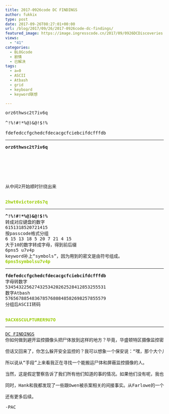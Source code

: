 ```yaml
---
title: 2017-0926code DC FINDINGS
author: fukkix
type: post
date: 2017-09-26T08:27:01+00:00
url: /blog/2017/09/26/2017-0926code-dc-findings/
featured_image: https://image.ingresscode.cn/2017/09/0926DCDiscoveries.jpg?x-oss-process=image/resize,m_fill,w_700,h_220
views:
  - "41"
categories:
  - BLOGcode
  - 剧情
  - 已解决
tags:
  - a=0
  - ASCII
  - Atbash
  - grid
  - keyboard
  - keyword联想

---
```

<pre>orz6thwsc2t7iv6q

^!%!#!*%@)&amp;@!$!%

fdefedccfgchedcfdecacgcfciebcifdcfffdb
<!--more--></pre>

* * *

<pre><strong>orz6thwsc2t7iv6q
</strong>


<table border="0" cellpading="0" cellspacing="0"   >
  
  	
  
</table>

从中间2开始顺时针绕出来

<strong>
<span style="color: #99cc00;">2hwt6victorz6s7q</span></strong></pre>

* * *

<pre><strong>^!%!#!*%@)&@!$!%
</strong>转成对应键盘的数字
6151318520721415
按passcode格式分组
6 15 13 18 5 20 7 21 4 15
大于10的数字转成字母，得到前后缀
6pns5 u7v4p
keyword补上“symbols”，因为用到的密文是由符号组成。
<span style="color: #99cc00;"><strong>6pns5symbolsu7v4p</strong></span></pre>

* * *

<pre><strong>fdefedccfgchedcfdecacgcfciebcifdcfffdb
</strong>字母转数字
53454322562743253420262528412853255531
数字Atbash
57656788548367857680848582698257855579
分组后ASCII转码
<!--StartFragment -->

<span style="color: #99cc00;"><strong>9ACX6SCULPTURER9U7O</strong></span></pre>

* * *

<pre><a href="http://investigate.ingress.com/2017/09/26/dc-findings/">DC FINDINGS
</a>你如何做到避开监控摄像头把尸体放到这样的地方？毕竟，华盛顿特区摄像监控密布，搬运个像Ken Owen那么大的人可不容易（一些描述里说他身高超过6英寸，略低于200磅#大概是1米8以上，90公斤左右）这不是个简单的事。如果我们选用“刺客运送尸体”的版本，就得假设这个刺客身强体壮或者有他人协助。

但话又回来了，你怎么躲开安全监控的？我可以想象一个保安说：“嘿，那个大个儿扛个另一个大块头干嘛呢？”他的老板答：“可能喝多了吧。”这并不合理。当然尸体也可能是被直升机或无人机放到那的。或者更有可能的是，有人“弄瞎”了现场的摄像头，但这需要点“能耐”——正是我们那些嫌疑人们可能拥有的能力。迅速黑入设备，放下尸体，重新打开监控。标准流程。

所以说从“手段”上来看我正在寻找一个能搬运尸体和屏蔽监控摄像的人。

当然，这是假定警察告诉了我们所有他们知道的事的情况。如果他们没有呢，我也不会干坐着屏息等待。

同时，Hank和我都发现了一些跟Owen被杀案相关的间接事实。从Farlowe的一个来电，到该地区出现一名女特工的传言，到有人在上海目击到Akira——所有事情都有联系。问题是弄清楚如何连上的。

还有更多后续。

-PAC</pre>